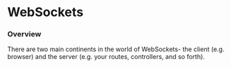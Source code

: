 # WebSockets

### Overview

There are two main continents in the world of WebSockets- the client (e.g. browser) and the server (e.g. your routes, controllers, and so forth).

<docmeta name="uniqueID" value="websockets293545">
<docmeta name="displayName" value="WebSockets">


